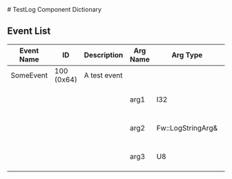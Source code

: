 <title>TestLog Component Dictionary</title>
# TestLog Component Dictionary



## Event List

|Event Name|ID|Description|Arg Name|Arg Type|Arg Size|Description
|---|---|---|---|---|---|---|
|SomeEvent|100 (0x64)|A test event| | | | |
| | | |arg1|I32||The I32 command argument|
| | | |arg2|Fw::LogStringArg&|15|The F32 command argument|
| | | |arg3|U8||The U8 command argument|
